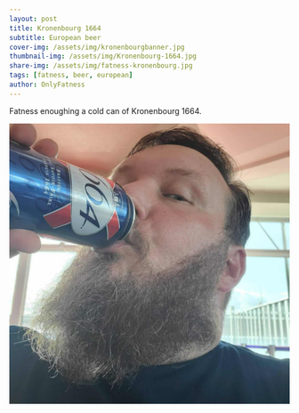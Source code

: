 ```yaml
---
layout: post
title: Kronenbourg 1664
subtitle: European beer
cover-img: /assets/img/kronenbourgbanner.jpg
thumbnail-img: /assets/img/Kronenbourg-1664.jpg
share-img: /assets/img/fatness-kronenbourg.jpg
tags: [fatness, beer, european]
author: OnlyFatness
---
```


Fatness enoughing a cold can of Kronenbourg 1664.

![Kronenbourg](/assets/img/fatness-kronenbourg.jpg)

